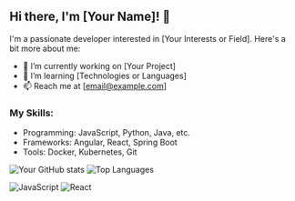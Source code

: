 ## Hi there, I'm [Your Name]! 👋

I'm a passionate developer interested in [Your Interests or Field]. Here's a bit more about me:

- 🔭 I’m currently working on [Your Project]
- 🌱 I’m learning [Technologies or Languages]
- 📫 Reach me at [email@example.com]

### My Skills:
- Programming: JavaScript, Python, Java, etc.
- Frameworks: Angular, React, Spring Boot
- Tools: Docker, Kubernetes, Git

![Your GitHub stats](https://github-readme-stats.vercel.app/api?username=eflash0&show_icons=true)
![Top Languages](https://github-readme-stats.vercel.app/api/top-langs/?username=eflash0&layout=compact)

![JavaScript](https://img.shields.io/badge/-JavaScript-61DAFB?logo=javascript&logoColor=fff&style=flat)
![React](https://img.shields.io/badge/-React-20232a?logo=react&logoColor=61DAFB&style=flat)
